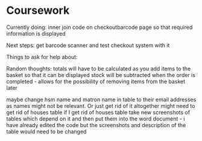 # Coursework



Currently doing:
inner join code on checkoutbarcode page so that required information is displayed


Next steps:
get barcode scanner and test checkout system with it


Things to ask for help about:


Random thoughts:
totals will have to be calculated as you add items to the basket so that it can be displayed
stock will be subtracted when the order is completed - allows for the possibility of removing items from the basket later

maybe change hsm name and matron name in table to their email addresses as names might not be relevant. Or just get rid of it altogether
might need to get rid of houses table
if I get rid of houses table take new screenshots of tables which depend on it and then put them into the word document - i have already edited the code but the screenshots and description of the table would need to be changed
